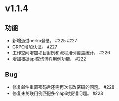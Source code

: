 # v1.1.4

## 功能
- 新增通过nerko登录。  #225 #227
- GRPC增加认证。  #227
- 工作空间增加项目用例和流程用例覆盖统计。  #226
- 增加根据api查询流程用例功能。  #222


## Bug
- 修复邮件重置密码后还需再次修改密码的问题。  #228
- 修复未关联用例匹配多个api时报错问题。 #228

